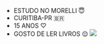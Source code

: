 - ESTUDO NO MORELLI 😇
- CURITIBA-PR 🇧🇷
- 15 ANOS ♡
- GOSTO DE LER LIVROS 😌
  ![](https://media1.tenor.com/m/ZPhyXyifR4gAAAAC/blah-blah-blah.gif)
  



